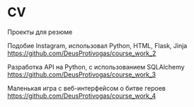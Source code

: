 # CV
Проекты для резюме


Подобие Instagram, использовал Python, HTML, Flask, Jinja 
https://github.com/DeusProtivogas/course_work_2



Разработка API на Python, с использованием SQLAlchemy
https://github.com/DeusProtivogas/course_work_3



Маленькая игра с веб-интерфейсом о битве героев
https://github.com/DeusProtivogas/course_work_4
